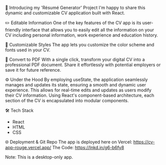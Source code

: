 🚀 Introducing my 'Résumé Generator' Project
I'm happy to share this dynamic and customizable CV application built with React.

✏️ Editable Information
One of the key features of the CV app is its user-friendly interface that allows you to easily edit all the information on your CV including personal information, work experience and education history.

🎨 Customizable Styles
The app lets you customize the color scheme and fonts used in your CV.

📄 Convert to PDF
With a single click, transform your digital CV into a professional PDF document. Share it effortlessly with potential employers or save it for future reference.

⚙️ Under the Hood
By employing useState, the application seamlessly manages and updates its state, ensuring a smooth and dynamic user experience. This allows for real-time edits and updates as users modify their CV information. Using React's component-based architecture, each section of the CV is encapsulated into modular components.

🛠️ Tech Stack
- React
- HTML
- CSS

🌐 Deployment & Git Repo
The app is deployed here on Vercel: https://cv-app-rouge.vercel.app/
The Code: https://lnkd.in/g6-b6fy8

Note: This is a desktop-only app.
